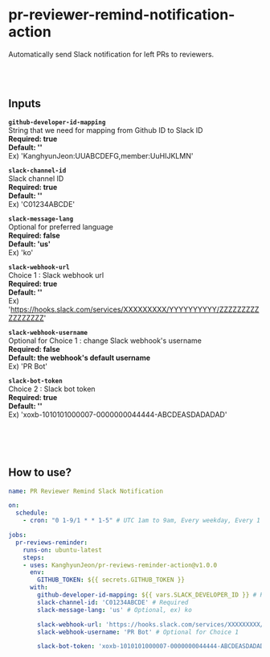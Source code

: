 # pr-reviewer-remind-notification-action
Automatically send Slack notification for left PRs to reviewers.

<br/>
<br/>

## Inputs

**`github-developer-id-mapping`** <br/>
String that we need for mapping from Github ID to Slack ID <br/>
**Required: true** <br/>
**Default: ''** <br/>
Ex) 'KanghyunJeon:UUABCDEFG,member:UuHIJKLMN' 

**`slack-channel-id`** <br/>
Slack channel ID <br/>
**Required: true** <br/>
**Default: ''** <br/>
Ex) 'C01234ABCDE'

**`slack-message-lang`** <br/>
Optional for preferred language <br/>
**Required: false** <br/>
**Default: 'us'** <br/>
Ex) 'ko'

**`slack-webhook-url`** <br/>
Choice 1 : Slack webhook url <br/>
**Required: true** <br/>
**Default: ''** <br/>
Ex) 'https://hooks.slack.com/services/XXXXXXXXX/YYYYYYYYYY/ZZZZZZZZZZZZZZZZZ'

**`slack-webhook-username`** <br/>
Optional for Choice 1 : change Slack webhook's username <br/>
**Required: false** <br/>
**Default: the webhook's default username** <br/>
Ex) 'PR Bot'

**`slack-bot-token`** <br/>
Choice 2 : Slack bot token <br/>
**Required: true** <br/>
**Default: ''** <br/>
Ex) 'xoxb-1010101000007-0000000044444-ABCDEASDADADAD'

<br/>
<br/>
<br/>

## How to use?
```yaml
name: PR Reviewer Remind Slack Notification

on:
  schedule:
    - cron: "0 1-9/1 * * 1-5" # UTC 1am to 9am, Every weekday, Every 1 hour

jobs:
  pr-reviews-reminder:
    runs-on: ubuntu-latest
    steps:
    - uses: KanghyunJeon/pr-reviews-reminder-action@v1.0.0
      env:
        GITHUB_TOKEN: ${{ secrets.GITHUB_TOKEN }}
      with:
        github-developer-id-mapping: ${{ vars.SLACK_DEVELOPER_ID }} # Required, need to set github repository vaiables ex) KanghyunJeon:UUABCDEFG,member:UuHIJKLMN'
        slack-channel-id: 'C01234ABCDE' # Required
        slack-message-lang: 'us' # Optional, ex) ko

        slack-webhook-url: 'https://hooks.slack.com/services/XXXXXXXXX/YYYYYYYYYY/ZZZZZZZZZZZZZZZZZ' # Required but Choice 1
        slack-webhook-username: 'PR Bot' # Optional for Choice 1

        slack-bot-token: 'xoxb-1010101000007-0000000044444-ABCDEASDADADAD' # Required but Choice 2
``` 
